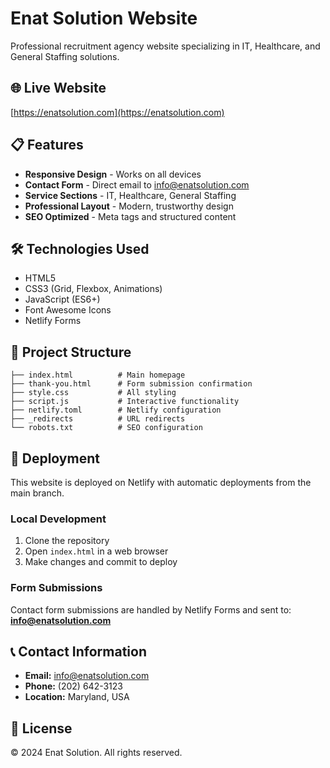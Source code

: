 # Enat Solution Website

Professional recruitment agency website specializing in IT, Healthcare, and General Staffing solutions.

## 🌐 Live Website
[https://enatsolution.com](https://enatsolution.com)

## 📋 Features
- **Responsive Design** - Works on all devices
- **Contact Form** - Direct email to info@enatsolution.com
- **Service Sections** - IT, Healthcare, General Staffing
- **Professional Layout** - Modern, trustworthy design
- **SEO Optimized** - Meta tags and structured content

## 🛠️ Technologies Used
- HTML5
- CSS3 (Grid, Flexbox, Animations)
- JavaScript (ES6+)
- Font Awesome Icons
- Netlify Forms

## 📁 Project Structure
```
├── index.html          # Main homepage
├── thank-you.html      # Form submission confirmation
├── style.css           # All styling
├── script.js           # Interactive functionality
├── netlify.toml        # Netlify configuration
├── _redirects          # URL redirects
└── robots.txt          # SEO configuration
```

## 🚀 Deployment
This website is deployed on Netlify with automatic deployments from the main branch.

### Local Development
1. Clone the repository
2. Open `index.html` in a web browser
3. Make changes and commit to deploy

### Form Submissions
Contact form submissions are handled by Netlify Forms and sent to:
**info@enatsolution.com**

## 📞 Contact Information
- **Email:** info@enatsolution.com
- **Phone:** (202) 642-3123
- **Location:** Maryland, USA

## 📄 License
© 2024 Enat Solution. All rights reserved.
